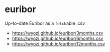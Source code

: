 # euribor
Up-to-date Euribor as a `fetch`able .csv

- https://wyozi.github.io/euribor/3months.csv
- https://wyozi.github.io/euribor/6months.csv
- https://wyozi.github.io/euribor/12months.csv
